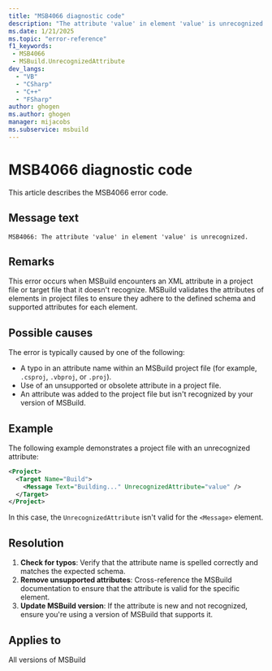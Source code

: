 ```yaml
---
title: "MSB4066 diagnostic code"
description: "The attribute 'value' in element 'value' is unrecognized."
ms.date: 1/21/2025
ms.topic: "error-reference"
f1_keywords:
 - MSB4066
 - MSBuild.UnrecognizedAttribute
dev_langs:
  - "VB"
  - "CSharp"
  - "C++"
  - "FSharp"
author: ghogen
ms.author: ghogen
manager: mijacobs
ms.subservice: msbuild
---
```


# MSB4066 diagnostic code

<!-- :::ErrorDefinitionDescription::: -->
<!-- :::editable-content name="introDescription"::: -->
This article describes the MSB4066 error code.
<!-- :::editable-content-end::: -->

## Message text

```output
MSB4066: The attribute 'value' in element 'value' is unrecognized.
```

<!-- :::editable-content name="postOutputDescription"::: -->

## Remarks

This error occurs when MSBuild encounters an XML attribute in a project file or target file that it doesn't recognize. MSBuild validates the attributes of elements in project files to ensure they adhere to the defined schema and supported attributes for each element.

## Possible causes

The error is typically caused by one of the following:

- A typo in an attribute name within an MSBuild project file (for example, `.csproj`, `.vbproj`, or `.proj`).
- Use of an unsupported or obsolete attribute in a project file.
- An attribute was added to the project file but isn't recognized by your version of MSBuild.

## Example

The following example demonstrates a project file with an unrecognized attribute:

```xml
<Project>
  <Target Name="Build">
    <Message Text="Building..." UnrecognizedAttribute="value" />
  </Target>
</Project>
```

In this case, the `UnrecognizedAttribute` isn't valid for the `<Message>` element.

## Resolution

1. **Check for typos**: Verify that the attribute name is spelled correctly and matches the expected schema.
2. **Remove unsupported attributes**: Cross-reference the MSBuild documentation to ensure that the attribute is valid for the specific element.
3. **Update MSBuild version**: If the attribute is new and not recognized, ensure you're using a version of MSBuild that supports it.

<!-- :::editable-content-end::: -->
<!-- :::ErrorDefinitionDescription-end::: -->

## Applies to

All versions of MSBuild
